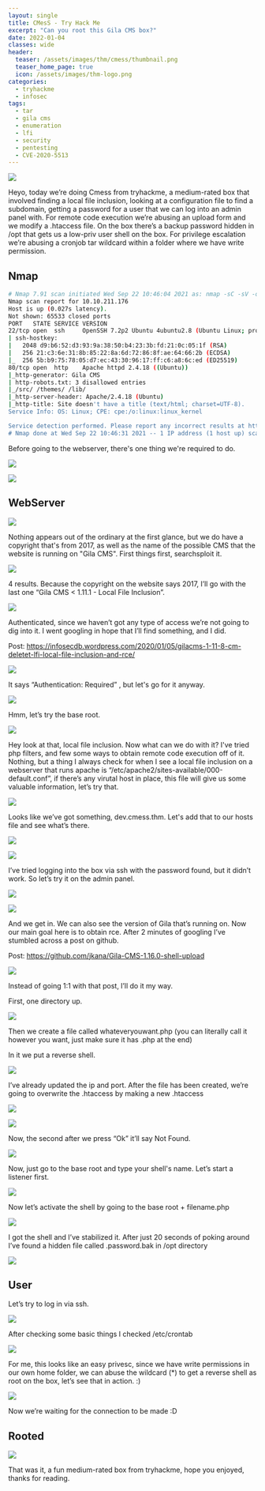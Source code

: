 ```yaml
---
layout: single
title: CMesS - Try Hack Me
excerpt: "Can you root this Gila CMS box?"
date: 2022-01-04
classes: wide
header:
  teaser: /assets/images/thm/cmess/thumbnail.png
  teaser_home_page: true
  icon: /assets/images/thm-logo.png
categories:
  - tryhackme
  - infosec
tags:
  - tar  
  - gila cms
  - enumeration
  - lfi
  - security
  - pentesting
  - CVE-2020-5513
---
```


![](/assets/images/thm/cmess/1.png)

Heyo, today we’re doing Cmess from tryhackme, a medium-rated box that involved finding a local file inclusion, looking at a configuration file to find a subdomain, getting a password for a user that we can log into an admin panel with. For remote code execution we’re abusing an upload form and we modify a .htaccess file. On the box there’s a backup password hidden in /opt that gets us a low-priv user shell on the box. For privilege escalation we’re abusing a cronjob tar wildcard within a folder where we have write permission. 

## Nmap

```bash
# Nmap 7.91 scan initiated Wed Sep 22 10:46:04 2021 as: nmap -sC -sV -oN nmap/cmess -p- 10.10.211.176
Nmap scan report for 10.10.211.176
Host is up (0.027s latency).
Not shown: 65533 closed ports
PORT   STATE SERVICE VERSION
22/tcp open  ssh     OpenSSH 7.2p2 Ubuntu 4ubuntu2.8 (Ubuntu Linux; protocol 2.0)
| ssh-hostkey: 
|   2048 d9:b6:52:d3:93:9a:38:50:b4:23:3b:fd:21:0c:05:1f (RSA)
|   256 21:c3:6e:31:8b:85:22:8a:6d:72:86:8f:ae:64:66:2b (ECDSA)
|_  256 5b:b9:75:78:05:d7:ec:43:30:96:17:ff:c6:a8:6c:ed (ED25519)
80/tcp open  http    Apache httpd 2.4.18 ((Ubuntu))
|_http-generator: Gila CMS
| http-robots.txt: 3 disallowed entries 
|_/src/ /themes/ /lib/
|_http-server-header: Apache/2.4.18 (Ubuntu)
|_http-title: Site doesn't have a title (text/html; charset=UTF-8).
Service Info: OS: Linux; CPE: cpe:/o:linux:linux_kernel

Service detection performed. Please report any incorrect results at https://nmap.org/submit/ .
# Nmap done at Wed Sep 22 10:46:31 2021 -- 1 IP address (1 host up) scanned in 27.76 seconds
```

Before going to the webserver, there's one thing we're required to do.

![](/assets/images/thm/cmess/2.png)

![](/assets/images/thm/cmess/3.png)
## WebServer

![](/assets/images/thm/cmess/4.png)

Nothing appears out of the ordinary at the first glance, but we do have a copyright that's from 2017, as well as the name of the possible CMS that the website is running on "Gila CMS". First things first, searchsploit it.

![](/assets/images/thm/cmess/5.png)

4 results. Because the copyright on the website says 2017, I’ll go with the last one “Gila CMS < 1.11.1 - Local File Inclusion”.

![](/assets/images/thm/cmess/6.png)

Authenticated, since we haven’t got any type of access we’re not going to dig into it. I went googling in hope that I’ll find something, and I did.

Post: https://infosecdb.wordpress.com/2020/01/05/gilacms-1-11-8-cm-deletet-lfi-local-file-inclusion-and-rce/

![](/assets/images/thm/cmess/7.png)

It says “Authentication: Required” , but let's go for it anyway.

![](/assets/images/thm/cmess/8.png)

Hmm, let’s try the base root.

![](/assets/images/thm/cmess/9.png)

Hey look at that, local file inclusion. Now what can we do with it? I've tried php filters, and few some ways to obtain remote code execution off of it. Nothing, but a thing I always check for when I see a local file inclusion on a webserver that runs apache is “/etc/apache2/sites-available/000-default.conf”, if there’s any virutal host in place, this file will give us some valuable information, let’s try that.

![](/assets/images/thm/cmess/10.png)

Looks like we’ve got something, dev.cmess.thm. Let's add that to our hosts file and see what’s there.

![](/assets/images/thm/cmess/11.png)

![](/assets/images/thm/cmess/12.png)

I’ve tried logging into the box via ssh with the password found, but it didn’t work. So let’s try it on the admin panel.

![](/assets/images/thm/cmess/13.png)

![](/assets/images/thm/cmess/14.png)

And we get in. We can also see the version of Gila that’s running on. Now our main goal here is to obtain rce. After 2 minutes of googling I’ve stumbled across a post on github.

Post: https://github.com/jkana/Gila-CMS-1.16.0-shell-upload

![](/assets/images/thm/cmess/15.png)

Instead of going 1:1 with that post, I’ll do it my way.

First, one directory up.

![](/assets/images/thm/cmess/16.png)

Then we create a file called whateveryouwant.php (you can literally call it however you want, just make sure it has .php at the end)

In it we put a reverse shell.

![](/assets/images/thm/cmess/17.png)

I’ve already updated the ip and port. After the file has been created, we’re going to overwrite the .htaccess by making a new .htaccess

![](/assets/images/thm/cmess/18.png)

![](/assets/images/thm/cmess/19.png)

Now, the second after we press “Ok” it’ll say Not Found.

![](/assets/images/thm/cmess/20.png)

Now, just go to the base root and type your shell's name. Let’s start a listener first.

![](/assets/images/thm/cmess/21.png)

Now let’s activate the shell by going to the base root + filename.php

![](/assets/images/thm/cmess/22.png)

I got the shell and I’ve stabilized it. After just 20 seconds of poking around I’ve found a hidden file called .password.bak in /opt directory

![](/assets/images/thm/cmess/23.png)

## User

Let’s try to log in via ssh.

![](/assets/images/thm/cmess/24.png)

After checking some basic things I checked /etc/crontab

![](/assets/images/thm/cmess/25.png)

For me, this looks like an easy privesc, since we have write permissions in our own home folder, we can abuse the wildcard (*) to get a reverse shell as root on the box, let’s see that in action. :)

![](/assets/images/thm/cmess/26.png)

Now we’re waiting for the connection to be made :D

## Rooted

![](/assets/images/thm/cmess/27.png)

That was it, a fun medium-rated box from tryhackme, hope you enjoyed, thanks for reading.
